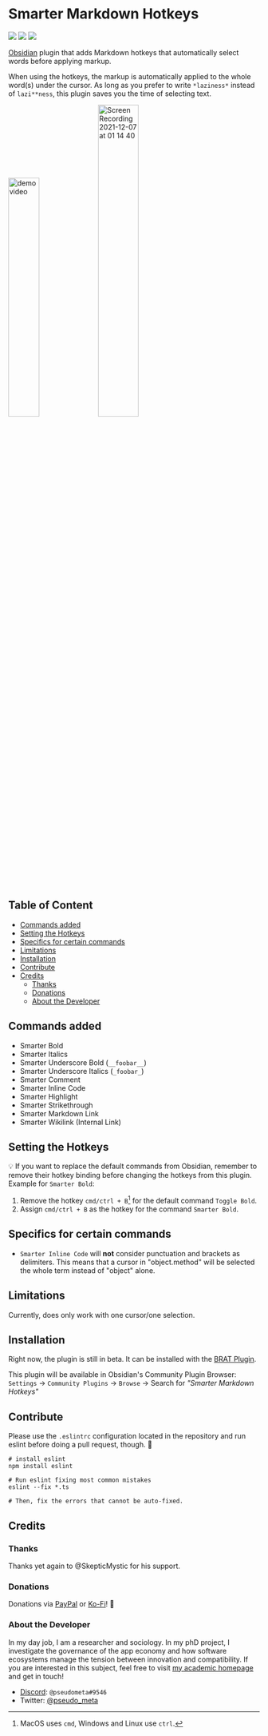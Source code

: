 # Smarter Markdown Hotkeys

![](https://img.shields.io/github/downloads/chrisgrieser/obsidian-smarter-md-hotkeys/total?label=Total%20Downloads&style=plastic) ![](https://img.shields.io/github/v/release/chrisgrieser/obsidian-smarter-md-hotkeys?label=Latest%20Release&style=plastic) [![](https://img.shields.io/badge/changelog-click%20here-FFE800?style=plastic)](Changelog.md)

[Obsidian](https://obsidian.md/) plugin that adds Markdown hotkeys that automatically select words before applying markup.

When using the hotkeys, the markup is automatically applied to the whole word(s) under the cursor. As long as you prefer to write `*laziness*` instead of `lazi**ness`, this plugin saves you the time of selecting text.

<img src="https://i.imgur.com/1Gx5OqA.gif" alt="demo video" width=35%> <img src="https://user-images.githubusercontent.com/73286100/144943354-433d0fec-4f02-4a1c-b5a9-84ca1a57226e.gif" alt="Screen Recording 2021-12-07 at 01 14 40" width=40%>


## Table of Content
<!-- MarkdownTOC -->

- [Commands added](#commands-added)
- [Setting the Hotkeys](#setting-the-hotkeys)
- [Specifics for certain commands](#specifics-for-certain-commands)
- [Limitations](#limitations)
- [Installation](#installation)
- [Contribute](#contribute)
- [Credits](#credits)
	- [Thanks](#thanks)
	- [Donations](#donations)
	- [About the Developer](#about-the-developer)

<!-- /MarkdownTOC -->

## Commands added
- Smarter Bold
- Smarter Italics
- Smarter Underscore Bold (`__foobar__`)
- Smarter Underscore Italics (`_foobar_`)
- Smarter Comment
- Smarter Inline Code
- Smarter Highlight
- Smarter Strikethrough
- Smarter Markdown Link
- Smarter Wikilink (Internal Link)

## Setting the Hotkeys
💡 If you want to replace the default commands from Obsidian, remember to remove their hotkey binding before changing the hotkeys from this plugin. Example for `Smarter Bold`:
1. Remove the hotkey `cmd/ctrl + B`[^1] for the default command `Toggle Bold`.
2. Assign `cmd/ctrl + B` as the hotkey for the command `Smarter Bold`.

## Specifics for certain commands
- `Smarter Inline Code` will __not__ consider punctuation and brackets as delimiters. This means that a cursor in "object.method" will be selected the whole term instead of "object" alone.

## Limitations
Currently, does only work with one cursor/one selection.

## Installation
Right now, the plugin is still in beta. It can be installed with the [BRAT Plugin](https://github.com/TfTHacker/obsidian42-brat).

This plugin will be available in Obsidian's Community Plugin Browser: `Settings` → `Community Plugins` → `Browse` → Search for *"Smarter Markdown Hotkeys"*

## Contribute
Please use the `.eslintrc` configuration located in the repository and run eslint before doing a pull request, though. 🙂

```shell
# install eslint
npm install eslint

# Run eslint fixing most common mistakes
eslint --fix *.ts

# Then, fix the errors that cannot be auto-fixed.
```

## Credits

### Thanks
Thanks yet again to @SkepticMystic for his support.

### Donations
Donations via [PayPal](https://www.paypal.com/paypalme/ChrisGrieser) or [Ko-Fi](https://ko-fi.com/pseudometa)! 🙏

### About the Developer
In my day job, I am a researcher and sociology. In my phD project, I investigate the governance of the app economy and how software ecosystems manage the tension between innovation and compatibility. If you are interested in this subject, feel free to visit [my academic homepage](https://chris-grieser.de/) and get in touch!

- [Discord](https://discord.gg/veuWUTm): `@pseudometa#9546`
- Twitter: [@pseudo_meta](https://twitter.com/pseudo_meta)

[^1]: MacOS uses `cmd`, Windows and Linux use `ctrl`.

